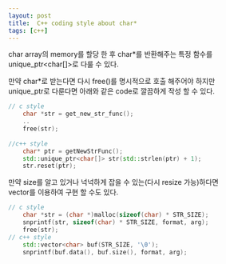 ```yaml
---
layout: post
title:  C++ coding style about char*
tags: [c++] 
---
```


char array의 memory를 할당 한 후 char*를 반환해주는 특정 함수를  
unique_ptr<char[]>로 다룰 수 있다.

만약 char*로 받는다면 다시 free()를 명시적으로 호출 해주어야 하지만  
unique_ptr로 다룬다면 아래와 같은 code로 깔끔하게 작성 할 수 있다.  

``` cpp
// c style
    char *str = get_new_str_func();
    ..
    free(str);
    
//c++ style
    char* ptr = getNewStrFunc();
    std::unique_ptr<char[]> str(std::strlen(ptr) + 1);
    str.reset(ptr);
``` 

만약 size를 알고 있거나 넉넉하게 잡을 수 있는(다시 resize 가능)하다면  
vector를 이용하여 구현 할 수도 있다.

```cpp
// c style
    char *str = (char *)malloc(sizeof(char) * STR_SIZE);
    snprintf(str, sizeof(char) * STR_SIZE, format, arg);
    free(str);
// c++ style
    std::vector<char> buf(STR_SIZE, '\0');
    snprintf(buf.data(), buf.size(), format, arg);
``` 
